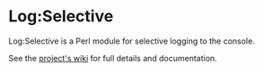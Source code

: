 # Log:Selective

Log:Selective is a Perl module for selective logging to the console.

See the [project's wiki](https://github.com/Alex-Kent/Log-Selective/wiki) 
for full details and documentation.

